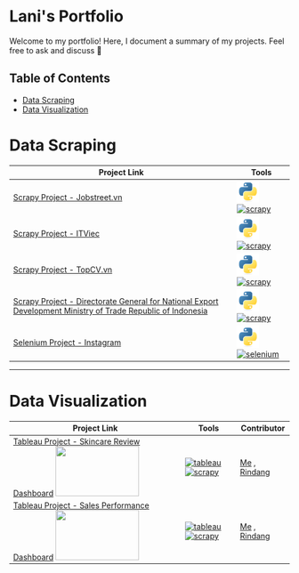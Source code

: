 # Lani's Portfolio

Welcome to my portfolio! Here, I document a summary of my projects. Feel free to ask and discuss 🤙

## Table of Contents
- [Data Scraping](#data-scraping)
- [Data Visualization](#data-visualization)

# Data Scraping

| Project Link | Tools |
|---|---|
| [Scrapy Project - Jobstreet.vn](https://github.com/arrlanyhars/scraping-jobstreetvn-scrapy) | <a href="https://www.python.org" target="_blank" rel="noreferrer"> <img src="https://raw.githubusercontent.com/devicons/devicon/master/icons/python/python-original.svg" alt="python" width="40" height="40"/> </a> <a href="https://scrapy.org/" target="_blank" rel="noreferrer"> <img src="https://camo.githubusercontent.com/40d00cefb120a829517e503658aaf6c987d5f9cc6be5e2e35fb20bd63bdbceb5/68747470733a2f2f7363726170792e6f72672f696d672f7363726170796c6f676f2e706e67" alt="scrapy" width="150" height="40"/> </a> |
| [Scrapy Project - ITViec](https://github.com/arrlanyhars/scraping-itviec-scrapy) | <a href="https://www.python.org" target="_blank" rel="noreferrer"> <img src="https://raw.githubusercontent.com/devicons/devicon/master/icons/python/python-original.svg" alt="python" width="40" height="40"/> </a> <a href="https://scrapy.org/" target="_blank" rel="noreferrer"> <img src="https://camo.githubusercontent.com/40d00cefb120a829517e503658aaf6c987d5f9cc6be5e2e35fb20bd63bdbceb5/68747470733a2f2f7363726170792e6f72672f696d672f7363726170796c6f676f2e706e67" alt="scrapy" width="150" height="40"/> </a> |
| [Scrapy Project - TopCV.vn](https://github.com/arrlanyhars/scraping-topcvvn-scrapy) | <a href="https://www.python.org" target="_blank" rel="noreferrer"> <img src="https://raw.githubusercontent.com/devicons/devicon/master/icons/python/python-original.svg" alt="python" width="40" height="40"/> </a> <a href="https://scrapy.org/" target="_blank" rel="noreferrer"> <img src="https://camo.githubusercontent.com/40d00cefb120a829517e503658aaf6c987d5f9cc6be5e2e35fb20bd63bdbceb5/68747470733a2f2f7363726170792e6f72672f696d672f7363726170796c6f676f2e706e67" alt="scrapy" width="150" height="40"/> </a> |
| [Scrapy Project - Directorate General for National Export Development Ministry of Trade Republic of Indonesia](https://github.com/arrlanyhars/scraping-djpen-scrapy) | <a href="https://www.python.org" target="_blank" rel="noreferrer"> <img src="https://raw.githubusercontent.com/devicons/devicon/master/icons/python/python-original.svg" alt="python" width="40" height="40"/> </a> <a href="https://scrapy.org/" target="_blank" rel="noreferrer"> <img src="https://camo.githubusercontent.com/40d00cefb120a829517e503658aaf6c987d5f9cc6be5e2e35fb20bd63bdbceb5/68747470733a2f2f7363726170792e6f72672f696d672f7363726170796c6f676f2e706e67" alt="scrapy" width="150" height="40"/> </a> |
| [Selenium Project - Instagram](https://github.com/arrlanyhars/selenium-instagram) | <a href="https://www.python.org" target="_blank" rel="noreferrer"> <img src="https://raw.githubusercontent.com/devicons/devicon/master/icons/python/python-original.svg" alt="python" width="40" height="40"/> </a> <a href="https://www.selenium.dev" target="_blank" rel="noreferrer"> <img src="https://raw.githubusercontent.com/detain/svg-logos/780f25886640cef088af994181646db2f6b1a3f8/svg/selenium-logo.svg" alt="selenium" width="40" height="40"/> </a> |
***

# Data Visualization

| Project Link | Tools | Contributor |
|---|---|---|
| [Tableau Project - Skincare Review Dashboard](https://github.com/arrlanyhars/Data-Visualization-Skincare) <img src="https://github.com/arrlanyhars/Data-Visualization-Skincare/assets/71999653/ae4fbc04-6cec-416d-a963-6edc6f9ae920" width="150" height="90"/> | <a href="" target="_blank" rel="noreferrer"> <img src="https://logos-world.net/wp-content/uploads/2021/10/Tableau-Logo.png" alt="tableau" width="80" height="40"/> </a> <a href="https://scrapy.org/" target="_blank" rel="noreferrer"> <img src="https://upload.wikimedia.org/wikipedia/commons/3/33/Figma-logo.svg" alt="scrapy" width="40" height="40"/> </a> | [Me](https://github.com/arrlanyhars) , [Rindang](https://github.com/rindangchi)
| [Tableau Project - Sales Performance Dashboard](https://github.com/arrlanyhars/Data-Visualization-SalesPerformance) <img src="https://user-images.githubusercontent.com/71999653/244009606-51bd4228-5b04-455a-9248-3f3713b218a5.png" width="150" height="90"/> | <a href="" target="_blank" rel="noreferrer"> <img src="https://logos-world.net/wp-content/uploads/2021/10/Tableau-Logo.png" alt="tableau" width="80" height="40"/> </a> <a href="https://scrapy.org/" target="_blank" rel="noreferrer"> <img src="https://upload.wikimedia.org/wikipedia/commons/3/33/Figma-logo.svg" alt="scrapy" width="40" height="40"/> </a> | [Me](https://github.com/arrlanyhars) , [Rindang](https://github.com/rindangchi)
